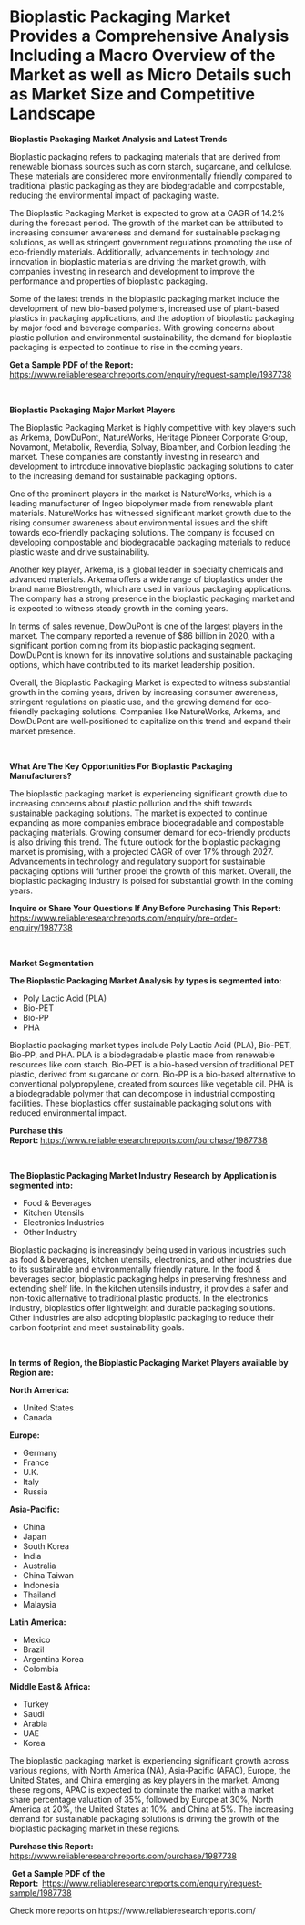 <p><h1>Bioplastic Packaging Market Provides a Comprehensive Analysis Including a Macro Overview of the Market as well as Micro Details such as Market Size and Competitive Landscape</h1></p><p><strong>Bioplastic Packaging Market Analysis and Latest Trends</strong></p>
<p><p>Bioplastic packaging refers to packaging materials that are derived from renewable biomass sources such as corn starch, sugarcane, and cellulose. These materials are considered more environmentally friendly compared to traditional plastic packaging as they are biodegradable and compostable, reducing the environmental impact of packaging waste.</p><p>The Bioplastic Packaging Market is expected to grow at a CAGR of 14.2% during the forecast period. The growth of the market can be attributed to increasing consumer awareness and demand for sustainable packaging solutions, as well as stringent government regulations promoting the use of eco-friendly materials. Additionally, advancements in technology and innovation in bioplastic materials are driving the market growth, with companies investing in research and development to improve the performance and properties of bioplastic packaging.</p><p>Some of the latest trends in the bioplastic packaging market include the development of new bio-based polymers, increased use of plant-based plastics in packaging applications, and the adoption of bioplastic packaging by major food and beverage companies. With growing concerns about plastic pollution and environmental sustainability, the demand for bioplastic packaging is expected to continue to rise in the coming years.</p></p>
<p><strong>Get a Sample PDF of the Report:&nbsp;</strong> <a href="https://www.reliableresearchreports.com/enquiry/request-sample/1987738">https://www.reliableresearchreports.com/enquiry/request-sample/1987738</a></p>
<p>&nbsp;</p>
<p><strong>Bioplastic Packaging Major Market Players</strong></p>
<p><p>The Bioplastic Packaging Market is highly competitive with key players such as Arkema, DowDuPont, NatureWorks, Heritage Pioneer Corporate Group, Novamont, Metabolix, Reverdia, Solvay, Bioamber, and Corbion leading the market. These companies are constantly investing in research and development to introduce innovative bioplastic packaging solutions to cater to the increasing demand for sustainable packaging options.</p><p>One of the prominent players in the market is NatureWorks, which is a leading manufacturer of Ingeo biopolymer made from renewable plant materials. NatureWorks has witnessed significant market growth due to the rising consumer awareness about environmental issues and the shift towards eco-friendly packaging solutions. The company is focused on developing compostable and biodegradable packaging materials to reduce plastic waste and drive sustainability.</p><p>Another key player, Arkema, is a global leader in specialty chemicals and advanced materials. Arkema offers a wide range of bioplastics under the brand name Biostrength, which are used in various packaging applications. The company has a strong presence in the bioplastic packaging market and is expected to witness steady growth in the coming years.</p><p>In terms of sales revenue, DowDuPont is one of the largest players in the market. The company reported a revenue of $86 billion in 2020, with a significant portion coming from its bioplastic packaging segment. DowDuPont is known for its innovative solutions and sustainable packaging options, which have contributed to its market leadership position.</p><p>Overall, the Bioplastic Packaging Market is expected to witness substantial growth in the coming years, driven by increasing consumer awareness, stringent regulations on plastic use, and the growing demand for eco-friendly packaging solutions. Companies like NatureWorks, Arkema, and DowDuPont are well-positioned to capitalize on this trend and expand their market presence.</p></p>
<p>&nbsp;</p>
<p><strong>What Are The Key Opportunities For Bioplastic Packaging Manufacturers?</strong></p>
<p><p>The bioplastic packaging market is experiencing significant growth due to increasing concerns about plastic pollution and the shift towards sustainable packaging solutions. The market is expected to continue expanding as more companies embrace biodegradable and compostable packaging materials. Growing consumer demand for eco-friendly products is also driving this trend. The future outlook for the bioplastic packaging market is promising, with a projected CAGR of over 17% through 2027. Advancements in technology and regulatory support for sustainable packaging options will further propel the growth of this market. Overall, the bioplastic packaging industry is poised for substantial growth in the coming years.</p></p>
<p><strong>Inquire or Share Your Questions If Any Before Purchasing This Report:</strong> <a href="https://www.reliableresearchreports.com/enquiry/pre-order-enquiry/1987738">https://www.reliableresearchreports.com/enquiry/pre-order-enquiry/1987738</a></p>
<p>&nbsp;</p>
<p><strong>Market Segmentation</strong></p>
<p><strong>The Bioplastic Packaging Market Analysis by types is segmented into:</strong></p>
<p><ul><li>Poly Lactic Acid (PLA)</li><li>Bio-PET</li><li>Bio-PP</li><li>PHA</li></ul></p>
<p><p>Bioplastic packaging market types include Poly Lactic Acid (PLA), Bio-PET, Bio-PP, and PHA. PLA is a biodegradable plastic made from renewable resources like corn starch. Bio-PET is a bio-based version of traditional PET plastic, derived from sugarcane or corn. Bio-PP is a bio-based alternative to conventional polypropylene, created from sources like vegetable oil. PHA is a biodegradable polymer that can decompose in industrial composting facilities. These bioplastics offer sustainable packaging solutions with reduced environmental impact.</p></p>
<p><strong>Purchase this Report:&nbsp;</strong><a href="https://www.reliableresearchreports.com/purchase/1987738">https://www.reliableresearchreports.com/purchase/1987738</a></p>
<p>&nbsp;</p>
<p><strong>The Bioplastic Packaging Market Industry Research by Application is segmented into:</strong></p>
<p><ul><li>Food & Beverages</li><li>Kitchen Utensils</li><li>Electronics Industries</li><li>Other Industry</li></ul></p>
<p><p>Bioplastic packaging is increasingly being used in various industries such as food & beverages, kitchen utensils, electronics, and other industries due to its sustainable and environmentally friendly nature. In the food & beverages sector, bioplastic packaging helps in preserving freshness and extending shelf life. In the kitchen utensils industry, it provides a safer and non-toxic alternative to traditional plastic products. In the electronics industry, bioplastics offer lightweight and durable packaging solutions. Other industries are also adopting bioplastic packaging to reduce their carbon footprint and meet sustainability goals.</p></p>
<p>&nbsp;</p>
<p><strong>In terms of Region, the Bioplastic Packaging Market Players available by Region are:</strong></p>
<p>
    <p> <strong> North America: </strong>
        <ul>
            <li>United States</li>
            <li>Canada</li>
        </ul>
        </p> 
    <p> <strong> Europe: </strong>
        <ul>
            <li>Germany</li>
            <li>France</li>
            <li>U.K.</li>
            <li>Italy</li>
            <li>Russia</li>
        </ul>
        </p> 
    <p> <strong> Asia-Pacific: </strong>
        <ul>
            <li>China</li>
            <li>Japan</li>
            <li>South Korea</li>
            <li>India</li>
            <li>Australia</li>
            <li>China Taiwan</li>
            <li>Indonesia</li>
            <li>Thailand</li>
            <li>Malaysia</li>
        </ul>
        </p> 
    <p> <strong> Latin America: </strong>
        <ul>
            <li>Mexico</li>
            <li>Brazil</li>
            <li>Argentina Korea</li>
            <li>Colombia</li>
        </ul>
        </p> 
    <p> <strong> Middle East & Africa: </strong>
        <ul>
            <li>Turkey</li>
            <li>Saudi</li>
            <li>Arabia</li>
            <li>UAE</li>
            <li>Korea</li>
        </ul>
    </p>
    </p>
<p><p>The bioplastic packaging market is experiencing significant growth across various regions, with North America (NA), Asia-Pacific (APAC), Europe, the United States, and China emerging as key players in the market. Among these regions, APAC is expected to dominate the market with a market share percentage valuation of 35%, followed by Europe at 30%, North America at 20%, the United States at 10%, and China at 5%. The increasing demand for sustainable packaging solutions is driving the growth of the bioplastic packaging market in these regions.</p></p>
<p><strong>Purchase this Report: </strong><a href="https://www.reliableresearchreports.com/purchase/1987738">https://www.reliableresearchreports.com/purchase/1987738</a></p>
<p>&nbsp;<strong>Get a Sample PDF of the Report:&nbsp;&nbsp;</strong><a href="https://www.reliableresearchreports.com/enquiry/request-sample/1987738">https://www.reliableresearchreports.com/enquiry/request-sample/1987738</a></p>
<p><strong></strong></p>
<p>Check more reports on https://www.reliableresearchreports.com/</p>